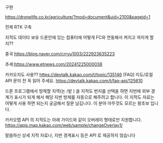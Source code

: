 
구현

https://dronelife.co.kr/agriculture/?mod=document&uid=2100&pageid=1

전제 RTK 구축

지적도 데이타 보유
드론안에 있는 컴퓨터에 어떻게 FC와 연동해서 켜지고 꺼지게 할지??


중국
https://blog.naver.com/crryu1003/222923635223






추세:https://www.etnews.com/20241225000038


카카오지도 사용??
https://devtalk.kakao.com/t/topic/135146
[FAQ] 지도/로컬 API 문의 전 꼭 읽어 주세요.
https://devtalk.kakao.com/t/faq-api/125610

드론 프로그램에서 방제할 지역(논 /밭 ) 을 지적도 번지를 선택을 하면
지번에 외부 경계가 표시가 되게 해서 해당 지번 방제를 자동으로 해주려고 합니다.
이 지적도 자료는 어떻게 사용 하면 되는지 궁금해서 질문 남김니다.
이 분야 아무것도 모르는 왕초보 입니다.


카카오맵 API 의 지적도는 아래 가이드와 같이 오버레이 형태로만 지원합니다.
https://apis.map.kakao.com/web/sample/changeOverlay1/

말씀하신 상세 지적 자료나, 지번 경계표시 등은 API 로 제공하지 않습니다




